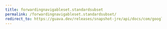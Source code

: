 ```yaml
---
title: forwardingnavigableset.standardsubset
permalink: /forwardingnavigableset.standardsubset/
redirect_to: https://guava.dev/releases/snapshot-jre/api/docs/com/google/common/collect/ForwardingNavigableSet.html#standardSubSet-E-E-
---
```

